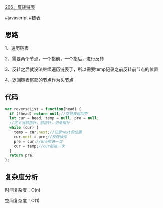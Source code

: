 [206、反转链表](https://leetcode.cn/problems/reverse-linked-list/)

#javascript #链表
## 思路
1、遍历链表

2、需要两个节点，一个指前，一个指后，进行反转

3、反转之后就没法继续遍历链表了，所以需要temp记录之前反转前节点的位置

4、返回链表尾部的节点作为头节点

## 代码
```javascript
var reverseList = function(head) {
  if (!head) return null;//空链表返回空
  let cur = head, temp = null, pre = null;
  //定义当前指针，前指针，记录指针
  while (cur) {
    temp = cur.next;//记录next的位置
    cur.next = pre;//反转操作
    pre = cur;//pre前进一次
    cur = temp;//cur前进一次
  }
  return pre;
};
```
## 复杂度分析
时间复杂度：O(n)

空间复杂度：O(1)
